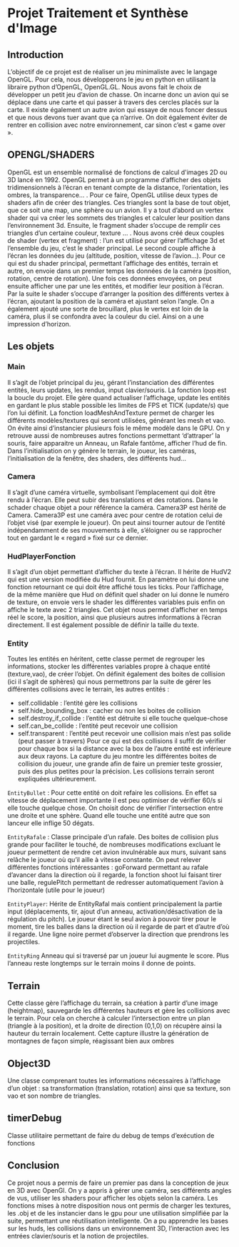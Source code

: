 # Projet Traitement et Synthèse d'Image
## Introduction
L’objectif de ce projet est de réaliser un jeu minimaliste avec le langage OpenGL. Pour cela, nous développerons le jeu en python en utilisant la libraire python d’OpenGL, OpenGL.GL. Nous avons fait le choix de développer un petit jeu d’avion de chasse. On incarne donc un avion qui se déplace dans une carte et qui passer à travers des cercles placés sur la carte. Il existe également un autre avion qui essaye de nous foncer dessus et que nous devons tuer avant que ça n’arrive. On doit également éviter de rentrer en collision avec notre environnement, car sinon c’est « game over ».
## OPENGL/SHADERS
OpenGL est un ensemble normalisé de fonctions de calcul d'images 2D ou 3D lancé en 1992. OpenGL permet à un programme d’afficher des objets tridimensionnels à l’écran en tenant compte de la distance, l’orientation, les ombres, la transparence… . 
Pour ce faire, OpenGL utilise deux types de shaders afin de créer des triangles. Ces triangles sont la base de tout objet, que ce soit une map, une sphère ou un avion. Il y a tout d’abord un vertex shader qui va créer les sommets des triangles et calculer leur position dans l’environnement 3d. Ensuite, le fragment shader s’occupe de remplir ces triangles d’un certaine couleur, texture … .
Nous avons créé deux couples de shader (vertex et fragment) : l’un est utilisé pour gérer l’affichage 3d et l’ensemble du jeu, c’est le shader principal. Le second couple affiche à l’écran les données du jeu (altitude, position, vitesse de l’avion…).
Pour ce qui est du shader principal, permettant l’affichage des entités, terrain et autre, on envoie dans un premier temps les données de la caméra (position, rotation, centre de rotation). Une fois ces données envoyées, on peut ensuite afficher une par une les entités, et modifier leur position à l’écran. Par la suite le shader s’occupe d’arranger la position des différents vertex à l’écran, ajoutant la position de la caméra et ajustant selon l’angle.
	On a également ajouté une sorte de brouillard, plus le vertex est loin de la caméra, plus il se confondra avec la couleur du ciel. Ainsi on a une impression d’horizon.
## Les objets

### Main
Il s’agit de l’objet principal du jeu, gérant l’instanciation des différentes entités, leurs updates, les rendus, input clavier/souris.
La fonction loop est la boucle du projet. Elle gère quand actualiser l’affichage, update les entités en gardant le plus stable possible les limites de FPS et TICK (update/s) que l’on lui définit.
La fonction loadMeshAndTexture permet de charger les différents modèles/textures qui seront utilisées, générant les mesh et vao. On évite ainsi d’instancier plusieurs fois le même modèle dans le GPU.
On y retrouve aussi de nombreuses autres fonctions permettant ‘d’attraper’ la souris, faire apparaitre un Anneau, un Rafale fantôme, afficher l’hud de fin.
Dans l’initialisation on y génère le terrain, le joueur, les caméras, l’initialisation de la fenêtre, des shaders, des différents hud…

### Camera

Il s’agit d’une caméra virtuelle, symbolisant l’emplacement qui doit être rendu à l’écran. Elle peut subir des translations et des rotations. Dans le schader chaque objet a pour référence la caméra. Camera3P est hérité de Camera. Camera3P est une caméra avec pour centre de rotation celui de l’objet visé (par exemple le joueur). On peut ainsi tourner autour de l’entité indépendamment de ses mouvements à elle, s’éloigner ou se rapprocher tout en gardant le « regard » fixé sur ce dernier. 

### HudPlayerFonction

Il s’agit d’un objet permettant d’afficher du texte à l’écran. Il hérite de HudV2 qui est une version modifiée du Hud fournit. En paramètre on lui donne une fonction retournant ce qui doit être affiché tous les ticks. Pour l’affichage, de la même manière que Hud on définit quel shader on lui donne le numéro de texture, on envoie vers le shader les différentes variables puis enfin on affiche le texte avec 2 triangles.
Cet objet nous permet d’afficher en temps réel le score, la position, ainsi que plusieurs autres informations à l’écran directement. Il est également possible de définir la taille du texte.

### Entity

Toutes les entités en héritent, cette classe permet de regrouper les informations, stocker les différentes variables propre à chaque entité (texture,vao), de créer l’objet.
On définit également des boites de collision (ici il s’agit de sphères) qui nous permettrons par la suite de gérer les différentes collisions avec le terrain, les autres entités :
* self.collidable : l’entité gère les collisions
* self.hide_bounding_box : cacher ou non les boites de collision
* self.destroy_if_collide : l’entité est détruite si elle touche quelque-chose
* self.can_be_collide : l’entité peut recevoir une collision
* self.transparent : l’entité peut recevoir une collision mais n’est pas solide (peut passer à travers)
Pour ce qui est des collisions il suffit de vérifier pour chaque box si la distance avec la box de l’autre entité est inférieure aux deux rayons.
La capture du jeu montre les différentes boites de collision du joueur, une grande afin de faire un premier teste grossier, puis des plus petites pour la précision.
Les collisions terrain seront expliquées ultérieurement.

`EntityBullet` :
	Pour cette entité on doit refaire les collisions. En effet sa vitesse de déplacement importante il est peu optimiser de vérifier 60/s si elle touche quelque chose. On choisit donc de vérifier l’intersection entre une droite et une sphère. Quand elle touche une entité autre que son lanceur elle inflige 50 dégats.

`EntityRafale`  :
	Classe principale d’un rafale. Des boites de collision plus grande pour faciliter le touché, de nombreuses modifications excluant le joueur permettent de rendre cet avion invulnérable aux murs, suivant sans relâche le joueur où qu’il aille à vitesse constante. On peut relever différentes fonctions intéressantes : goForward permettant au rafale d’avancer dans la direction où il regarde, la fonction shoot lui faisant tirer une balle, regulePitch permettant de redresser automatiquement l’avion à l’horizontale (utile pour le joueur)

`EntityPlayer`:
	Hérite de EntityRafal mais contient principalement la partie input (déplacements, tir, ajout d’un anneau, activation/désactivation de la régulation du pitch).
	Le joueur étant le seul avion à pouvoir tirer pour le moment, tire les balles dans la direction où il regarde de part et d’autre d’où il regarde. Une ligne noire permet d’observer la direction que prendrons les projectiles.


`EntityRing`
	Anneau qui si traversé par un joueur lui augmente le score. Plus l’anneau reste longtemps sur le terrain moins il donne de points.

## Terrain

Cette classe gère l’affichage du terrain, sa création à partir d’une image (heightmap), sauvegarde les différentes hauteurs et gère les collisions avec le terrain. Pour cela on cherche à calculer l’intersection entre un plan (triangle à la position), et la droite de direction (0,1,0) on récupère ainsi la hauteur du terrain localement.
Cette capture illustre la génération de montagnes de façon simple, réagissant bien aux ombres

## Object3D

Une classe comprenant toutes les informations nécessaires à l’affichage d’un objet : sa transformation (translation, rotation) ainsi que sa texture, son vao et son nombre de triangles.

## timerDebug

Classe utilitaire permettant de faire du debug de temps d’exécution de fonctions

## Conclusion

Ce projet nous a permis de faire un premier pas dans la conception de jeux en 3D avec OpenGl. On y a appris à gérer une caméra, ses différents angles de vus, utiliser les shaders pour afficher les objets selon la caméra. Les fonctions mises à notre disposition nous ont permis de charger les textures, les .obj et de les instancier dans le gpu pour une utilisation simplifiée par la suite, permettant une réutilisation intelligente. On a pu apprendre les bases sur les huds, les collisions dans un environnement 3D, l’interaction avec les entrées clavier/souris et la notion de projectiles.
